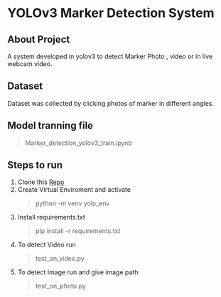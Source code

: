 # YOLOv3  Marker Detection System

## About Project
A system developed in yolov3 to detect Marker Photo , video or in live webcam video.

## Dataset
 Dataset was collected by clicking photos of marker in different angles. 

 ## Model tranning file

 > Marker_detection_yolov3_train.ipynb

 ## Steps to run

 1. Clone this [Repo](https://github.com/RochakSedai/Yolov3_MarkerDetection.git)
 2. Create Virtual Enviroment and activate
    >python -m venv yolo_env 
 3. Install requirements.txt
     >pip install -r requirements.txt 
 4. To detect Video run
    >test_on_video.py
 5. To detect Image run and give image path
    >test_on_photo.py
